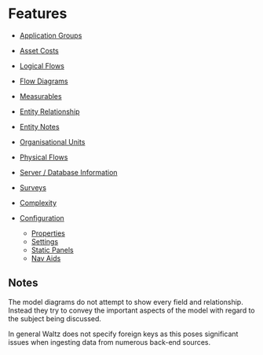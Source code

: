 # Features

- [Application Groups](app_groups/README.md)
- [Asset Costs](asset_costs/README.md)
- [Logical Flows](logical_flows/README.md)
- [Flow Diagrams](flow_diagrams/README.md)
- [Measurables](measurables/README.md)
- [Entity Relationship](entity_relationship/README.md)
- [Entity Notes](entity_notes/README.md)
- [Organisational Units](org_units/README.md)
- [Physical Flows](physical_flows/README.md)
- [Server / Database Information](servers_and_databases/README.md)
- [Surveys](surveys/README.md)
- [Complexity](complexity/README.md)

- [Configuration](configuration/README.md)
    - [Properties](configuration/properties.md) 
    - [Settings](configuration/settings.md) 
    - [Static Panels](configuration/static-panels.md) 
    - [Nav Aids](configuration/svg_diagrams.html)


## Notes 
The model diagrams do not attempt to show every field and relationship.  Instead they try 
to convey the important aspects of the model with regard to the subject being discussed.

In general Waltz does not specify foreign keys as this poses significant issues when 
ingesting data from numerous back-end sources.
  
